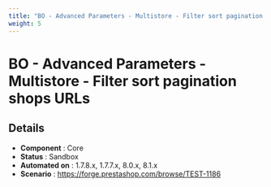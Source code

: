 ```yaml
---
title: "BO - Advanced Parameters - Multistore - Filter sort pagination shops URLs"
weight: 5
---
```


# BO - Advanced Parameters - Multistore - Filter sort pagination shops URLs
## Details
* **Component** : Core
* **Status** : Sandbox
* **Automated on** : 1.7.8.x, 1.7.7.x, 8.0.x, 8.1.x
* **Scenario** : https://forge.prestashop.com/browse/TEST-1186

